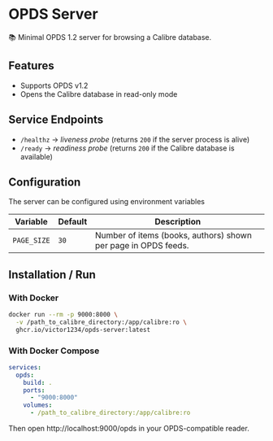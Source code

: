 # OPDS Server

📚 Minimal OPDS 1.2 server for browsing a Calibre database.

## Features
- Supports OPDS v1.2
- Opens the Calibre database in read-only mode

## Service Endpoints
- `/healthz` → *liveness probe* (returns `200` if the server process is alive)
- `/ready` → *readiness probe* (returns `200` if the Calibre database is available)

## Configuration

The server can be configured using environment variables

| Variable               | Default  | Description                                      |
|------------------------|----------|--------------------------------------------------|
| `PAGE_SIZE`            | `30`     | Number of items (books, authors) shown per page in OPDS feeds. |


## Installation / Run

### With Docker

```bash
docker run --rm -p 9000:8000 \
  -v /path_to_calibre_directory:/app/calibre:ro \
  ghcr.io/victor1234/opds-server:latest
```

### With Docker Compose
```yaml
services:
  opds:
    build: .
    ports:
      - "9000:8000"
    volumes:
      - /path_to_calibre_directory:/app/calibre:ro
```
Then open http://localhost:9000/opds in your OPDS-compatible reader.
